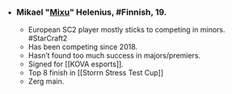 -   ### Mikael "[Mixu](https://liquipedia.net/ageofempires/Mixu)" Helenius, #Finnish, 19.
    -   European SC2 player mostly sticks to competing in minors. #StarCraft2 
    -   Has been competing since 2018.
    -   Hasn’t found too much success in majors/premiers.
    -   Signed for [[KOVA esports]].
    -   Top 8 finish in [[Storrn Stress Test Cup]]
    -   Zerg main.
    
